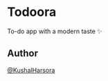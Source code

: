 # Todoora

To-do app with a modern taste ✨

## Author

 [@KushalHarsora](https://www.github.com/KushalHarsora)